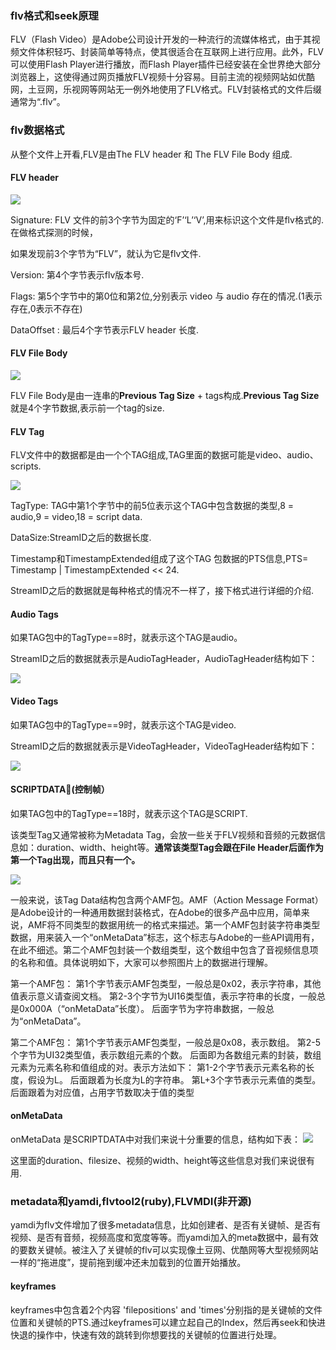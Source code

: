 ### flv格式和seek原理

FLV（Flash Video）是Adobe公司设计开发的一种流行的流媒体格式，由于其视频文件体积轻巧、封装简单等特点，使其很适合在互联网上进行应用。此外，FLV可以使用Flash Player进行播放，而Flash Player插件已经安装在全世界绝大部分浏览器上，这使得通过网页播放FLV视频十分容易。目前主流的视频网站如优酷网，土豆网，乐视网等网站无一例外地使用了FLV格式。FLV封装格式的文件后缀通常为“.flv”。

### flv数据格式

从整个文件上开看,FLV是由The FLV header 和 The FLV File Body 组成.

#### FLV header

![](http://ofy1hyquv.bkt.clouddn.com/header.png)

Signature: FLV 文件的前3个字节为固定的‘F’‘L’‘V’,用来标识这个文件是flv格式的.在做格式探测的时候，

如果发现前3个字节为“FLV”，就认为它是flv文件.

Version: 第4个字节表示flv版本号.

Flags: 第5个字节中的第0位和第2位,分别表示 video 与 audio 存在的情况.(1表示存在,0表示不存在)

DataOffset : 最后4个字节表示FLV header 长度.

#### FLV File Body

![](http://ofy1hyquv.bkt.clouddn.com/body.png)

FLV File Body是由一连串的**Previous Tag Size** + tags构成.**Previous Tag Size**就是4个字节数据,表示前一个tag的size.

#### FLV Tag

FLV文件中的数据都是由一个个TAG组成,TAG里面的数据可能是video、audio、scripts.

![](http://ofy1hyquv.bkt.clouddn.com/tag2.png)

TagType: TAG中第1个字节中的前5位表示这个TAG中包含数据的类型,8 = audio,9 = video,18 = script data.

DataSize:StreamID之后的数据长度.

Timestamp和TimestampExtended组成了这个TAG 包数据的PTS信息,PTS= Timestamp | TimestampExtended << 24.

StreamID之后的数据就是每种格式的情况不一样了，接下格式进行详细的介绍.

#### Audio Tags

如果TAG包中的TagType==8时，就表示这个TAG是audio。

StreamID之后的数据就表示是AudioTagHeader，AudioTagHeader结构如下：

![](http://ofy1hyquv.bkt.clouddn.com/audiotagheader.png)

#### Video Tags

如果TAG包中的TagType==9时，就表示这个TAG是video.

StreamID之后的数据就表示是VideoTagHeader，VideoTagHeader结构如下：

![](http://ofy1hyquv.bkt.clouddn.com/videotagheader.png)

#### SCRIPTDATA(控制帧）

如果TAG包中的TagType==18时，就表示这个TAG是SCRIPT.

该类型Tag又通常被称为Metadata Tag，会放一些关于FLV视频和音频的元数据信息如：duration、width、height等。**通常该类型Tag会跟在File Header后面作为第一个Tag出现，而且只有一个。**

![](http://ofy1hyquv.bkt.clouddn.com/STD.png)

一般来说，该Tag Data结构包含两个AMF包。AMF（Action Message Format）是Adobe设计的一种通用数据封装格式，在Adobe的很多产品中应用，简单来说，AMF将不同类型的数据用统一的格式来描述。第一个AMF包封装字符串类型数据，用来装入一个“onMetaData”标志，这个标志与Adobe的一些API调用有，在此不细述。第二个AMF包封装一个数组类型，这个数组中包含了音视频信息项的名称和值。具体说明如下，大家可以参照图片上的数据进行理解。

第一个AMF包：
       第1个字节表示AMF包类型，一般总是0x02，表示字符串，其他值表示意义请查阅文档。
       第2-3个字节为UI16类型值，表示字符串的长度，一般总是0x000A（“onMetaData”长度）。
       后面字节为字符串数据，一般总为“onMetaData”。
 
第二个AMF包：
       第1个字节表示AMF包类型，一般总是0x08，表示数组。
       第2-5个字节为UI32类型值，表示数组元素的个数。
       后面即为各数组元素的封装，数组元素为元素名称和值组成的对。表示方法如下：
       第1-2个字节表示元素名称的长度，假设为L。
       后面跟着为长度为L的字符串。
       第L+3个字节表示元素值的类型。
       后面跟着为对应值，占用字节数取决于值的类型
       
#### onMetaData

onMetaData 是SCRIPTDATA中对我们来说十分重要的信息，结构如下表：
![](http://ofy1hyquv.bkt.clouddn.com/onMetaData.png)

这里面的duration、filesize、视频的width、height等这些信息对我们来说很有用.

### metadata和yamdi,flvtool2(ruby),FLVMDI(非开源)

yamdi为flv文件增加了很多metadata信息，比如创建者、是否有关键帧、是否有视频、是否有音频，视频高度和宽度等等。而yamdi加入的meta数据中，最有效的要数关键帧。被注入了关键帧的flv可以实现像土豆网、优酷网等大型视频网站一样的“拖进度”，提前拖到缓冲还未加载到的位置开始播放。

#### keyframes

keyframes中包含着2个内容 'filepositions' and 'times'分别指的是关键帧的文件位置和关键帧的PTS.通过keyframes可以建立起自己的Index，然后再seek和快进快退的操作中，快速有效的跳转到你想要找的关键帧的位置进行处理。